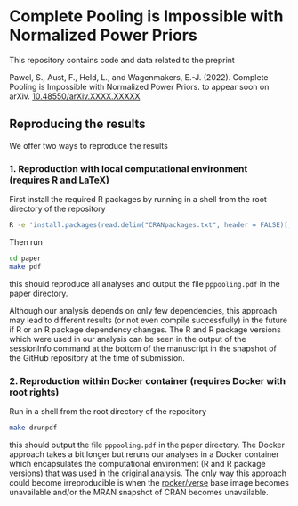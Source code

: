 # Complete Pooling is Impossible with Normalized Power Priors

This repository contains code and data related to the preprint

Pawel, S., Aust, F., Held, L., and Wagenmakers, E.-J. (2022). Complete Pooling
is Impossible with Normalized Power Priors. to appear soon on arXiv.
[10.48550/arXiv.XXXX.XXXXX](https://doi.org/10.48550/arXiv.XXXX.XXXXX)

## Reproducing the results

We offer two ways to reproduce the results

### 1. Reproduction with local computational environment (requires R and LaTeX)

First install the required R packages by running in a shell from the root
directory of the repository

``` sh
R -e 'install.packages(read.delim("CRANpackages.txt", header = FALSE)[,1])'
```

Then run

``` sh
cd paper
make pdf
```

this should reproduce all analyses and output the file `pppooling.pdf` in the
paper directory.

Although our analysis depends on only few dependencies, this approach may lead
to different results (or not even compile successfully) in the future if R or an
R package dependency changes. The R and R package versions which were used in
our analysis can be seen in the output of the sessionInfo command at the bottom
of the manuscript in the snapshot of the GitHub repository at the time of
submission.

### 2. Reproduction within Docker container (requires Docker with root rights)

Run in a shell from the root directory of the repository

``` sh
make drunpdf
```

this should output the file `pppooling.pdf` in the paper directory. The Docker
approach takes a bit longer but reruns our analyses in a Docker container which
encapsulates the computational environment (R and R package versions) that was
used in the original analysis. The only way this approach could become
irreproducible is when the [rocker/verse](https://hub.docker.com/r/rocker/verse)
base image becomes unavailable and/or the MRAN snapshot of CRAN becomes
unavailable.
